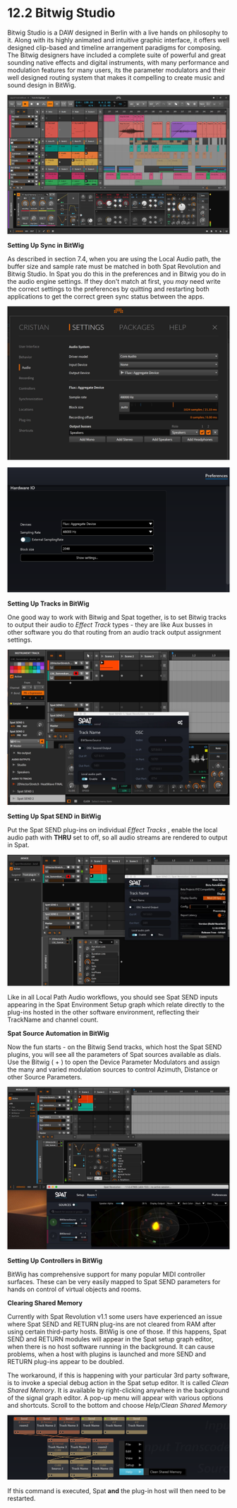 # 12.2 Bitwig Studio

Bitwig Studio is a DAW designed in Berlin with a live hands on philosophy to it.
Along with its highly animated and intuitive graphic interface, it offers well designed clip-based and timeline arrangement paradigms for composing. The Bitwig
designers have included a complete suite of powerful and great sounding native
effects and digital instruments, with many performance and modulation features for many users, its the parameter modulators and their well designed routing system that makes it compelling to create music and sound design in BitWig.

![](include/SpatRevolution_UserGuide_-265.png)


**Setting Up Sync in BitWig**

As described in section 7.4, when you are using the Local Audio path, the buffer
size and sample rate must be matched in both Spat Revolution and Bitwig Studio.
In Spat you do this in the preferences and in Bitwig you do in the audio engine settings. If they don't match at first, you _may_ need write the correct settings to the
preferences by quitting and restarting both applications to get the correct green
sync status between the apps.

![](include/SpatRevolution_UserGuide_-266.jpg)

![](include/SpatRevolution_UserGuide_-268.png)

**Setting Up Tracks in BitWig**

One good way to work with Bitwig and Spat together, is to set Bitwig tracks to output their audio to _Effect Track_ types - they are like Aux busses in other software you do that routing from an audio track output assignment settings.

![](include/SpatRevolution_UserGuide_-270.jpg)

**Setting Up Spat SEND in BitWig**

Put the Spat SEND plug-ins on individual _Effect Tracks_ , enable the local audio path
with **THRU** set to off, so all audio streams are rendered to output in Spat.

![](include/SpatRevolution_UserGuide_-272.jpg)

Like in all Local Path Audio workflows, you should see Spat SEND inputs appearing
in the Spat Environment Setup graph which relate directly to the plug-ins hosted in
the other software environment, reflecting their TrackName and channel count.


**Spat Source Automation in BitWig**

Now the fun starts - on the Bitwig Send tracks, which host the Spat SEND plugins,
you will see all the parameters of Spat sources available as dials. Use the Bitwig
( + ) to open the Device Parameter Modulators and assign the many and varied
modulation sources to control Azimuth, Distance or other Source Parameters.

![](include/SpatRevolution_UserGuide_-274.jpg)

**Setting Up Controllers in BitWig**

BitWig has comprehensive support for many popular MIDI controller surfaces.
These can be very easily mapped to Spat SEND parameters for hands on control of
virtual objects and rooms.


**Clearing Shared Memory**

Currently with Spat Revolution v1.1 some users have experienced an issue where
Spat SEND and RETURN plug-ins are not cleared from RAM after using certain
third-party hosts. BitWig is one of those.
If this happens, Spat SEND and RETURN modules will appear in the Spat setup
graph editor, when there is no host software running in the background. It can
cause problems, when a host with plugins is launched and more SEND and RETURN plug-ins appear to be doubled.

The workaround, if this is happening with your particular 3rd party software, is to
invoke a special debug action in the Spat setup editor. It is called _Clean Shared
Memory_. It is available by right-clicking anywhere in the background of the signal
graph editor. A pop-up menu will appear with various options and shortcuts. Scroll
to the bottom and choose _Help/Clean Shared Memory_

![](include/SpatRevolution_UserGuide_-276.png)

If this command is executed, Spat **and** the plug-in host will then need to be restarted.

